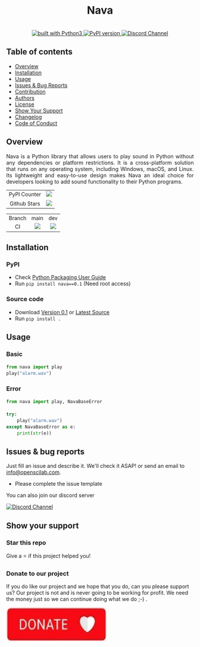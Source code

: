 <div align="center">
    <h1>Nava</h1>
    <br/>
    <a href="https://www.python.org/">
        <img src="https://img.shields.io/badge/built%20with-Python3-green.svg" alt="built with Python3"/>
    </a>
    <a href="https://badge.fury.io/py/nava">
        <img src="https://badge.fury.io/py/nava.svg" alt="PyPI version" height="18">
    </a>
    <a href="https://discord.gg/MCbPKCFBs3">
        <img src="https://img.shields.io/discord/1064533716615049236.svg" alt="Discord Channel">
    </a>
</div>

## Table of contents
   * [Overview](https://github.com/openscilab/nava#overview)
   * [Installation](https://github.com/openscilab/nava#installation)
   * [Usage](https://github.com/openscilab/nava#usage)
   * [Issues & Bug Reports](https://github.com/openscilab/nava#issues--bug-reports)
   * [Contribution](https://github.com/openscilab/nava/blob/main/.github/CONTRIBUTING.md)
   * [Authors](https://github.com/openscilab/nava/blob/main/AUTHORS.md)
   * [License](https://github.com/openscilab/nava/blob/main/LICENSE)
   * [Show Your Support](https://github.com/openscilab/nava#show-your-support)
   * [Changelog](https://github.com/openscilab/nava/blob/main/CHANGELOG.md)
   * [Code of Conduct](https://github.com/openscilab/nava/blob/main/.github/CODE_OF_CONDUCT.md)

## Overview

<p align="justify">
Nava is a Python library that allows users to play sound in Python without any dependencies or platform restrictions. It is a cross-platform solution that runs on any operating system, including Windows, macOS, and Linux. Its lightweight and easy-to-use design makes Nava an ideal choice for developers looking to add sound functionality to their Python programs.
</p>

<table>
	<tr>
		<td align="center">PyPI Counter</td>
		<td align="center">
            <a href="http://pepy.tech/project/nava">
                <img src="http://pepy.tech/badge/nava">
            </a>
        </td>
	</tr>
	<tr>
		<td align="center">Github Stars</td>
		<td align="center">
            <a href="https://github.com/openscilab/nava">
                <img src="https://img.shields.io/github/stars/openscilab/nava.svg?style=social&label=Stars">
            </a>
        </td>
	</tr>
</table>



<table>
	<tr> 
		<td align="center">Branch</td>
		<td align="center">main</td>
		<td align="center">dev</td>
	</tr>
    <tr>
		<td align="center">CI</td>
		<td align="center"><img src="https://github.com/openscilab/nava/workflows/CI/badge.svg?branch=main"></td>
		<td align="center"><img src="https://github.com/openscilab/nava/workflows/CI/badge.svg?branch=dev"></td>
	</tr>
</table>

## Installation

### PyPI

- Check [Python Packaging User Guide](https://packaging.python.org/installing/)     
- Run `pip install nava==0.1` (Need root access)

### Source code
- Download [Version 0.1](https://github.com/openscilab/nava/archive/v0.1.zip) or [Latest Source](https://github.com/openscilab/nava/archive/dev.zip)
- Run `pip install .`

## Usage

### Basic
```python
from nava import play
play("alarm.wav")
```

### Error

```python
from nava import play, NavaBaseError

try:
    play("alarm.wav")
except NavaBaseError as e:
    print(str(e))
```


## Issues & bug reports			

Just fill an issue and describe it. We'll check it ASAP! or send an email to [info@openscilab.com](mailto:info@openscilab.com "info@openscilab.com"). 

- Please complete the issue template
 
You can also join our discord server

<a href="https://discord.gg/MCbPKCFBs3">
  <img src="https://img.shields.io/discord/1064533716615049236.svg?style=for-the-badge" alt="Discord Channel">
</a>

## Show your support
								
<h3>Star this repo</h3>					

Give a ⭐️ if this project helped you!

<h3>Donate to our project</h3>	

If you do like our project and we hope that you do, can you please support us? Our project is not and is never going to be working for profit. We need the money just so we can continue doing what we do ;-) .			

<a href="https://openscilab.com/#donation" target="_blank"><img src="https://github.com/openscilab/static-assets/raw/main/buttons/donation.jpg" height="90px" width="270px" alt="Nava Donation"></a>
